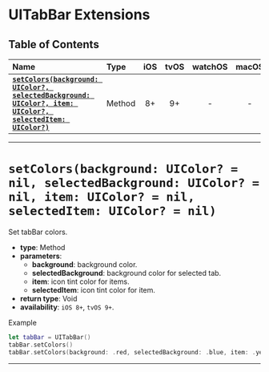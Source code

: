 # UITabBar Extensions

## Table of Contents

| Name | Type | iOS | tvOS | watchOS | macOS |
|:--- | :--- | :---: | :---: | :---: | :---: |
| [**`setColors(background: UIColor?, selectedBackground: UIColor?, item: UIColor?, selectedItem: UIColor?)`**](#setcolorsbackground-uicolor--nil-selectedbackground-uicolor--nil-item-uicolor--nil-selecteditem-uicolor--nil) | Method | 8+ | 9+ | - | - |


---


# `setColors(background: UIColor? = nil, selectedBackground: UIColor? = nil, item: UIColor? = nil, selectedItem: UIColor? = nil)`
Set tabBar colors.

- **type**: Method
- **parameters**:
    - **background**: background color.
    - **selectedBackground**: background color for selected tab.
    - **item**: icon tint color for items.
    - **selectedItem**: icon tint color for item.
- **return type**: Void
- **availability**: `iOS 8+`, `tvOS 9+`.

Example

```swift
let tabBar = UITabBar()
tabBar.setColors()
tabBar.setColors(background: .red, selectedBackground: .blue, item: .yellow, selectedItem: .green)
```


---
